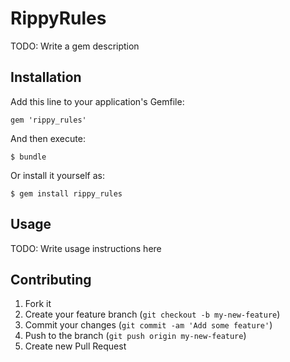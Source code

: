 # RippyRules

TODO: Write a gem description

## Installation

Add this line to your application's Gemfile:

    gem 'rippy_rules'

And then execute:

    $ bundle

Or install it yourself as:

    $ gem install rippy_rules

## Usage

TODO: Write usage instructions here

## Contributing

1. Fork it
2. Create your feature branch (`git checkout -b my-new-feature`)
3. Commit your changes (`git commit -am 'Add some feature'`)
4. Push to the branch (`git push origin my-new-feature`)
5. Create new Pull Request
